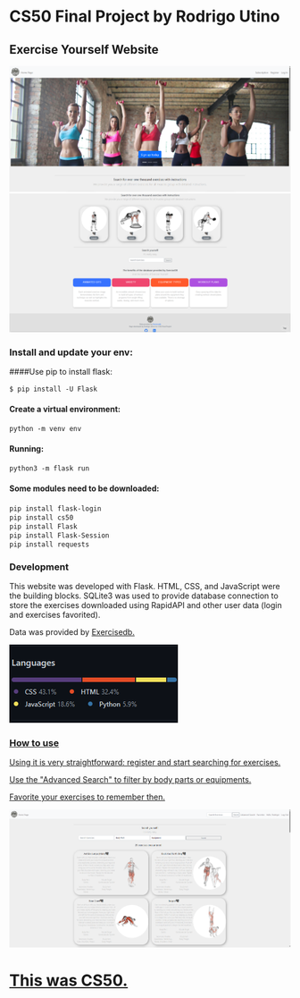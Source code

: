 # CS50 Final Project by Rodrigo Utino
## Exercise Yourself Website
![Front Page #01](https://github.com/uch1no/CS50-Final-Project/blob/main/static/readme_01.png?raw=true "Front Page #01")
![Front Page #02](https://github.com/uch1no/CS50-Final-Project/blob/main/static/readme_02.png?raw=true "Front Page #02")


### Install and update your env:
####Use pip to install flask:
```
$ pip install -U Flask
```

#### Create a virtual environment:
```
python -m venv env
```

#### Running:
```
python3 -m flask run
```

#### Some modules need to be downloaded:
```
pip install flask-login
pip install cs50
pip install Flask
pip install Flask-Session
pip install requests
```

### Development
This website was developed with Flask. HTML, CSS, and JavaScript were the building blocks. SQLite3 was used to provide database connection to store the exercises downloaded using RapidAPI and other user data (login and exercises favorited).

Data was provided by <a href="https://www.exercisedb.io/" target="_blank">Exercisedb.

![Front Page #04](https://github.com/uch1no/CS50-Final-Project/blob/main/static/readme_04.png?raw=true "Language Tech Stack")


### How to use
Using it is very straightforward: register and start searching for exercises.

Use the "Advanced Search" to filter by body parts or equipments.

Favorite your exercises to remember then.

![Front Page #03](https://github.com/uch1no/CS50-Final-Project/blob/main/static/readme_03.png?raw=true "Front Page #03")





# This was CS50.
